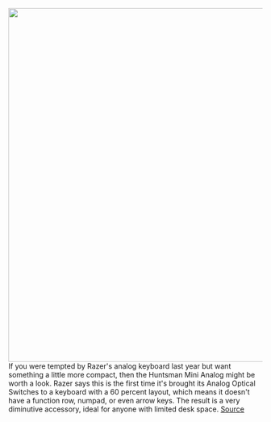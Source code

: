 <img src='https://cdn.vox-cdn.com/thumbor/foJ7dijJIqudyTQqO360tP-QQlI=/0x0:8256x5504/1200x800/filters:focal(3468x2092:4788x3412)/cdn.vox-cdn.com/uploads/chorus_image/image/70588200/Huntsman_Mini_Analog_303___W11_R1.0.png' width='700px' /><br/>
If you were tempted by Razer's analog keyboard last year but want something a little more compact, then the Huntsman Mini Analog might be worth a look. Razer says this is the first time it's brought its Analog Optical Switches to a keyboard with a 60 percent layout, which means it doesn't have a function row, numpad, or even arrow keys. The result is a very diminutive accessory, ideal for anyone with limited desk space.
<a href='https://www.theverge.com/2022/3/7/22965262/razer-huntsman-mini-analog-keyboard-60-percent-layout-release-date-news-features'> Source <a/>
